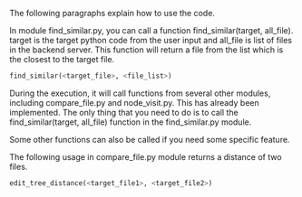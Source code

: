 The following paragraphs explain how to use the code.

In module find_similar.py, you can call a function find_similar(target, all_file). target is the target python code from the user input and all_file is list of files in the backend server. This function will return a file from the list which is the closest to the target file.

```python
find_similar(<target_file>, <file_list>)
```
During the execution, it will call functions from several other modules, including compare_file.py and node_visit.py. This has already been implemented. The only thing that you need to do is to call the find_similar(target, all_file) function in the find_similar.py module.

Some other functions can also be called if you need some specific feature.

The following usage in compare_file.py module returns a distance of two files.

```python
edit_tree_distance(<target_file1>, <target_file2>)
```